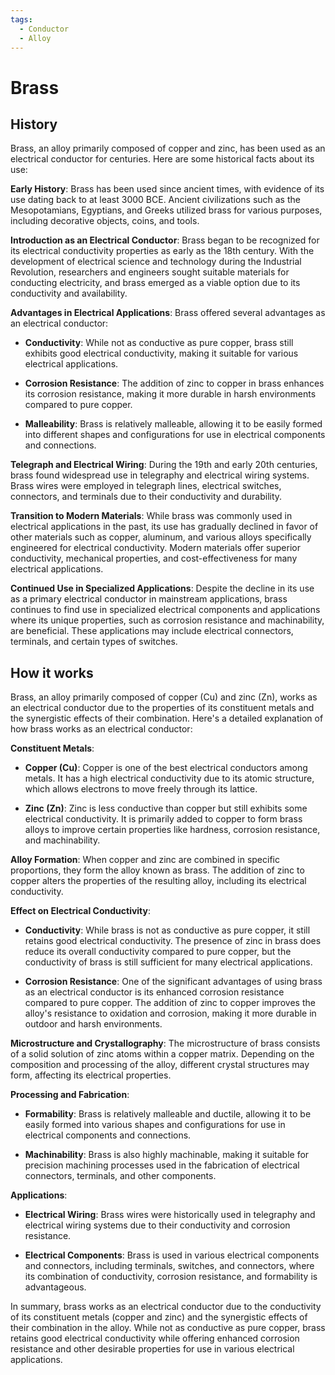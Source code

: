 ```yaml
---
tags:
  - Conductor
  - Alloy
---
```


# Brass

## History

Brass, an alloy primarily composed of copper and zinc, has been used as an electrical conductor for centuries. Here are some historical facts about its use:

**Early History**: Brass has been used since ancient times, with evidence of its use dating back to at least 3000 BCE. Ancient civilizations such as the Mesopotamians, Egyptians, and Greeks utilized brass for various purposes, including decorative objects, coins, and tools.

**Introduction as an Electrical Conductor**: Brass began to be recognized for its electrical conductivity properties as early as the 18th century. With the development of electrical science and technology during the Industrial Revolution, researchers and engineers sought suitable materials for conducting electricity, and brass emerged as a viable option due to its conductivity and availability.

**Advantages in Electrical Applications**: Brass offered several advantages as an electrical conductor:

   - **Conductivity**: While not as conductive as pure copper, brass still exhibits good electrical conductivity, making it suitable for various electrical applications.

   - **Corrosion Resistance**: The addition of zinc to copper in brass enhances its corrosion resistance, making it more durable in harsh environments compared to pure copper.

   - **Malleability**: Brass is relatively malleable, allowing it to be easily formed into different shapes and configurations for use in electrical components and connections.

**Telegraph and Electrical Wiring**: During the 19th and early 20th centuries, brass found widespread use in telegraphy and electrical wiring systems. Brass wires were employed in telegraph lines, electrical switches, connectors, and terminals due to their conductivity and durability.

**Transition to Modern Materials**: While brass was commonly used in electrical applications in the past, its use has gradually declined in favor of other materials such as copper, aluminum, and various alloys specifically engineered for electrical conductivity. Modern materials offer superior conductivity, mechanical properties, and cost-effectiveness for many electrical applications.

**Continued Use in Specialized Applications**: Despite the decline in its use as a primary electrical conductor in mainstream applications, brass continues to find use in specialized electrical components and applications where its unique properties, such as corrosion resistance and machinability, are beneficial. These applications may include electrical connectors, terminals, and certain types of switches.


## How it works

Brass, an alloy primarily composed of copper (Cu) and zinc (Zn), works as an electrical conductor due to the properties of its constituent metals and the synergistic effects of their combination. Here's a detailed explanation of how brass works as an electrical conductor:

**Constituent Metals**:

   - **Copper (Cu)**: Copper is one of the best electrical conductors among metals. It has a high electrical conductivity due to its atomic structure, which allows electrons to move freely through its lattice.

   - **Zinc (Zn)**: Zinc is less conductive than copper but still exhibits some electrical conductivity. It is primarily added to copper to form brass alloys to improve certain properties like hardness, corrosion resistance, and machinability.

**Alloy Formation**: When copper and zinc are combined in specific proportions, they form the alloy known as brass. The addition of zinc to copper alters the properties of the resulting alloy, including its electrical conductivity.

**Effect on Electrical Conductivity**:

   - **Conductivity**: While brass is not as conductive as pure copper, it still retains good electrical conductivity. The presence of zinc in brass does reduce its overall conductivity compared to pure copper, but the conductivity of brass is still sufficient for many electrical applications.

   - **Corrosion Resistance**: One of the significant advantages of using brass as an electrical conductor is its enhanced corrosion resistance compared to pure copper. The addition of zinc to copper improves the alloy's resistance to oxidation and corrosion, making it more durable in outdoor and harsh environments.

**Microstructure and Crystallography**: The microstructure of brass consists of a solid solution of zinc atoms within a copper matrix. Depending on the composition and processing of the alloy, different crystal structures may form, affecting its electrical properties.

**Processing and Fabrication**:

   - **Formability**: Brass is relatively malleable and ductile, allowing it to be easily formed into various shapes and configurations for use in electrical components and connections.

   - **Machinability**: Brass is also highly machinable, making it suitable for precision machining processes used in the fabrication of electrical connectors, terminals, and other components.

**Applications**:

   - **Electrical Wiring**: Brass wires were historically used in telegraphy and electrical wiring systems due to their conductivity and corrosion resistance.

   - **Electrical Components**: Brass is used in various electrical components and connectors, including terminals, switches, and connectors, where its combination of conductivity, corrosion resistance, and formability is advantageous.

In summary, brass works as an electrical conductor due to the conductivity of its constituent metals (copper and zinc) and the synergistic effects of their combination in the alloy. While not as conductive as pure copper, brass retains good electrical conductivity while offering enhanced corrosion resistance and other desirable properties for use in various electrical applications.
